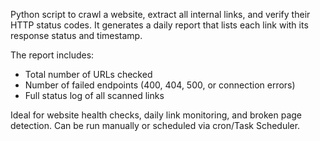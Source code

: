 Python script to crawl a website, extract all internal links,
and verify their HTTP status codes. It generates a daily report
that lists each link with its response status and timestamp.

The report includes:
- Total number of URLs checked
- Number of failed endpoints (400, 404, 500, or connection errors)
- Full status log of all scanned links

Ideal for website health checks, daily link monitoring, and
broken page detection. Can be run manually or scheduled via
cron/Task Scheduler.
